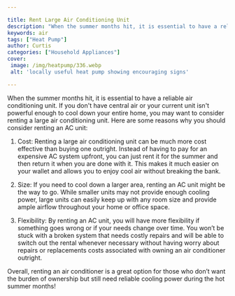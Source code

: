 ```yaml
---

title: Rent Large Air Conditioning Unit
description: "When the summer months hit, it is essential to have a reliable air conditioning unit. If you don't have central air or your curren...get more info"
keywords: air
tags: ["Heat Pump"]
author: Curtis
categories: ["Household Appliances"]
cover: 
 image: /img/heatpump/336.webp
 alt: 'locally useful heat pump showing encouraging signs'

---
```


When the summer months hit, it is essential to have a reliable air conditioning unit. If you don't have central air or your current unit isn't powerful enough to cool down your entire home, you may want to consider renting a large air conditioning unit. Here are some reasons why you should consider renting an AC unit:

1. Cost: Renting a large air conditioning unit can be much more cost effective than buying one outright. Instead of having to pay for an expensive AC system upfront, you can just rent it for the summer and then return it when you are done with it. This makes it much easier on your wallet and allows you to enjoy cool air without breaking the bank. 

2. Size: If you need to cool down a larger area, renting an AC unit might be the way to go. While smaller units may not provide enough cooling power, large units can easily keep up with any room size and provide ample airflow throughout your home or office space. 

3. Flexibility: By renting an AC unit, you will have more flexibility if something goes wrong or if your needs change over time. You won’t be stuck with a broken system that needs costly repairs and will be able to switch out the rental whenever necessary without having worry about repairs or replacements costs associated with owning an air conditioner outright. 
 
Overall, renting an air conditioner is a great option for those who don’t want the burden of ownership but still need reliable cooling power during the hot summer months!

